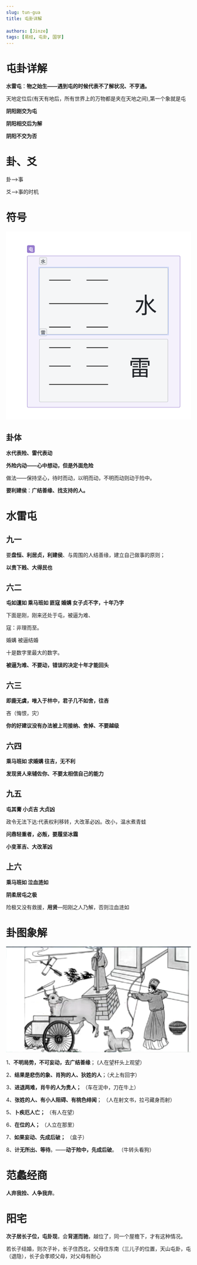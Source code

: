 ```yaml
---
slug: tun-gua
title: 屯卦详解

authors: [Jinze]
tags: [易经, 屯卦, 国学]
---
```

# 屯卦详解

**水雷屯**：**物之始生——遇到屯的时候代表不了解状况、不亨通。**

天地定位后(有天有地后，所有世界上的万物都是夹在天地之间),第一个象就是屯

**阴阳刚交为屯**

**阴阳相交后为解**

**阴阳不交为否**

# 卦、爻

卦-->事

爻-->事的时机

# 符号
![屯卦](./images/fuhao.png)

## 卦体

**水代表险、雷代表动**

**外险内动——心中想动，但是外面危险**

做法——保持坚心，待时而动，以明而动，不明而动则动于险中。

**要利建侯**：**广结善缘、找支持的人。**

# **水雷屯**

## 九一

要**盘恒、利居贞，利建侯**、与周围的人结善缘，建立自己做事的原则；

**以贵下贱、大得民也**

## 六二

**屯如邅如 乘马班如 匪寇 婚媾 女子贞不字，十年乃字**

下面是刚，刚来还处于屯，被逼为难、

寇：非理而至。

婚媾 被逼结婚

十是数字里最大的数字。

**被逼为难、不要动，错误的决定十年才能回头**

## 六三

**即鹿无虞，唯入于林中，君子几不如舍，往吝**

吝（悔恨，灾）

**你的好建议没有办法被上司接纳、舍掉、不要越级**

## 六四

**乘马班如 求婚媾 往吉，无不利**

**发现贤人来辅佐你、不要太相信自己的能力**

## 九五

**屯其膏 小贞吉 大贞凶**

政令无法下达:代表权利移转，大改革必凶。改小，温水煮青蛙

**问鼎轻重者，必叛，要履坚冰霜**

**小变革吉、大改革凶**

## 上六

**乘马班如 泣血涟如**

**阴柔居屯之极**

险极又没有救援，**用贤**—阳刚之人乃解，否则泣血涟如

# **卦图象解**
![卦象](./images/guaxiang.png)

1、**不明局势，不可妄动，去广结善缘**； (人在望杆头上观望）

2、**结果是悲伤的象、肖狗的人、狄姓的人**；（犬上有回字）

3、**进退两难，肖牛的人为贵人；**     （车在泥中，刀在牛上）

4、**张姓的人、有小人阻碍、有桃色绯闻**； （人在射文书，拉弓藏身而射）

5、**卜疾厄人亡；** （有人在望）

6、**在位的人；** （人立在那里）

7、**如果妄动、先成后破；**  （盒子）

8、**计无所出、等待**。——**动于险中，先成后破**。 （牛转头看狗）

#  范蠡经商

**人弃我捡、人争我弃**。

# 阳宅

**次子居长子位，屯卦现**，会**背道而驰**，越位了，同一个屋檐下，才有这种情况。

若长子结婚，则次子补，长子住西北，父母住东南（三儿子的位置，天山屯卦，屯（退隐），长子会孝顺父母，对父母有耐心

